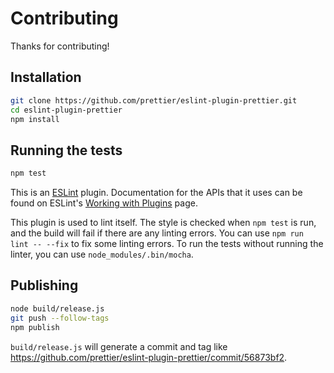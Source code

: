 # Contributing

Thanks for contributing!

## Installation

```bash
git clone https://github.com/prettier/eslint-plugin-prettier.git
cd eslint-plugin-prettier
npm install
```

## Running the tests

```bash
npm test
```

This is an [ESLint](http://eslint.org) plugin. Documentation for the APIs that it uses can be found on ESLint's [Working with Plugins](http://eslint.org/docs/developer-guide/working-with-plugins) page.

This plugin is used to lint itself. The style is checked when `npm test` is run, and the build will fail if there are any linting errors. You can use `npm run lint -- --fix` to fix some linting errors. To run the tests without running the linter, you can use `node_modules/.bin/mocha`.

## Publishing

```bash
node build/release.js
git push --follow-tags
npm publish
```

`build/release.js` will generate a commit and tag like https://github.com/prettier/eslint-plugin-prettier/commit/56873bf2.
